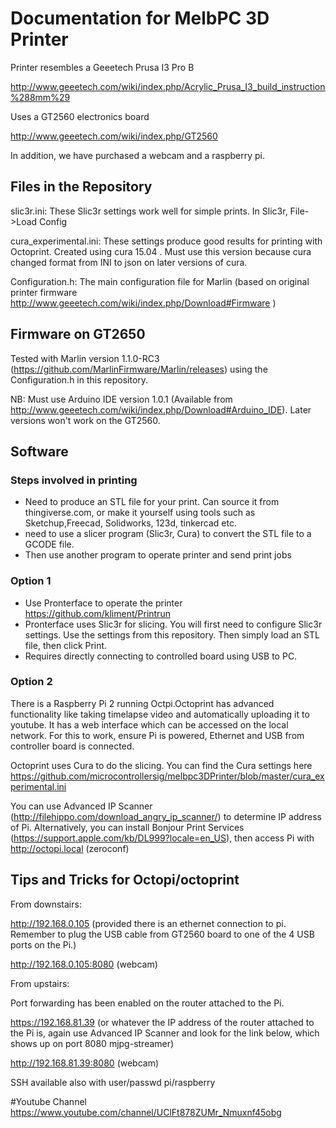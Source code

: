 # Documentation for MelbPC 3D Printer

Printer resembles a Geeetech Prusa I3 Pro B 

http://www.geeetech.com/wiki/index.php/Acrylic_Prusa_I3_build_instruction%288mm%29

Uses a GT2560 electronics board

http://www.geeetech.com/wiki/index.php/GT2560

In addition, we have purchased a webcam and a raspberry pi.

## Files in the Repository
slic3r.ini: These Slic3r settings work well for simple prints. In Slic3r, File->Load Config

cura_experimental.ini: These settings produce good results for printing with Octoprint. Created using cura 15.04 . Must use this version because cura changed format from INI to json on later versions of cura.

Configuration.h: The main configuration file for Marlin (based on original printer firmware http://www.geeetech.com/wiki/index.php/Download#Firmware )


## Firmware on GT2650
Tested with Marlin version 1.1.0-RC3 (https://github.com/MarlinFirmware/Marlin/releases)
using the Configuration.h in this repository.

NB: Must use Arduino IDE version 1.0.1 (Available from http://www.geeetech.com/wiki/index.php/Download#Arduino_IDE). Later versions won't work on the GT2560.

## Software 

### Steps involved in printing
- Need to produce an STL file for your print. Can source it from thingiverse.com, or make it yourself using tools such as Sketchup,Freecad, Solidworks, 123d, tinkercad etc.
- need to use a slicer program (Slic3r, Cura) to convert the STL file to a GCODE file.
- Then use another program to operate printer and send print jobs

### Option 1
- Use Pronterface to operate the printer
  https://github.com/kliment/Printrun
- Pronterface uses Slic3r for slicing. You will first need to configure Slic3r settings. Use the settings from this repository. Then simply load an STL file, then click Print.
- Requires directly connecting to controlled board using USB to PC.

### Option 2
There is a Raspberry Pi 2 running Octpi.Octoprint has advanced functionality like taking timelapse video and automatically uploading it to youtube. It has a web interface which can be accessed on the local network. For this to work, ensure Pi is powered, Ethernet and USB from controller board is connected.

Octoprint uses Cura to do the slicing. You can find the Cura settings here https://github.com/microcontrollersig/melbpc3DPrinter/blob/master/cura_experimental.ini

You can use Advanced IP Scanner (http://filehippo.com/download_angry_ip_scanner/) to determine IP address of Pi. Alternatively, you can install Bonjour Print Services (https://support.apple.com/kb/DL999?locale=en_US), then access Pi with http://octopi.local (zeroconf)

## Tips and Tricks for Octopi/octoprint

From downstairs:

http://192.168.0.105 (provided there is an ethernet connection to pi. Remember to plug the USB cable from GT2560 board to one of the 4 USB ports on the Pi.)

http://192.168.0.105:8080 (webcam)


From upstairs:

Port forwarding has been enabled on the router attached to the Pi.


https://192.168.81.39 (or whatever the IP address of the router attached to the Pi is, again use Advanced IP Scanner and look for the link below, which shows up on port 8080 mjpg-streamer)


http://192.168.81.39:8080 (webcam)

 
SSH available also with user/passwd pi/raspberry

#Youtube Channel
https://www.youtube.com/channel/UClFt878ZUMr_Nmuxnf45obg
